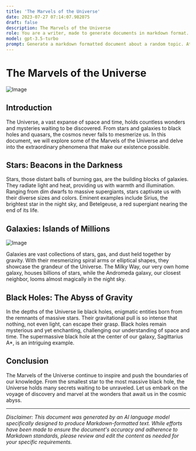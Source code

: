 ```yaml
---
title: 'The Marvels of the Universe'
date: 2023-07-27 07:14:07.982075
draft: false
description: The Marvels of the Universe
role: You are a writer, made to generate documents in markdown format. It is very important that all of the documents you generate are in valid markdown format.
model: gpt-3.5-turbo
prompt: Generate a markdown formatted document about a random topic. At the bottom, include a disclaimer explaining that the document was generated by you. The first line of the document should be the title. Make sure that the entire document is in proper markdown format, using a mix of various tags to make the document visually appealing.
---
```


# The Marvels of the Universe

![Image](https://cdn.pixabay.com/photo/2017/08/30/01/05/milky-way-2695569_960_720.jpg)

## Introduction

The Universe, a vast expanse of space and time, holds countless wonders and mysteries waiting to be discovered. From stars and galaxies to black holes and quasars, the cosmos never fails to mesmerize us. In this document, we will explore some of the Marvels of the Universe and delve into the extraordinary phenomena that make our existence possible.

## Stars: Beacons in the Darkness

Stars, those distant balls of burning gas, are the building blocks of galaxies. They radiate light and heat, providing us with warmth and illumination. Ranging from dim dwarfs to massive supergiants, stars captivate us with their diverse sizes and colors. Eminent examples include Sirius, the brightest star in the night sky, and Betelgeuse, a red supergiant nearing the end of its life.

## Galaxies: Islands of Millions

![Image](https://cdn.pixabay.com/photo/2012/09/12/21/07/universe-56864_960_720.jpg)

Galaxies are vast collections of stars, gas, and dust held together by gravity. With their mesmerizing spiral arms or elliptical shapes, they showcase the grandeur of the Universe. The Milky Way, our very own home galaxy, houses billions of stars, while the Andromeda galaxy, our closest neighbor, looms almost magically in the night sky.

## Black Holes: The Abyss of Gravity

In the depths of the Universe lie black holes, enigmatic entities born from the remnants of massive stars. Their gravitational pull is so intense that nothing, not even light, can escape their grasp. Black holes remain mysterious and yet enchanting, challenging our understanding of space and time. The supermassive black hole at the center of our galaxy, Sagittarius A*, is an intriguing example.

## Conclusion

The Marvels of the Universe continue to inspire and push the boundaries of our knowledge. From the smallest star to the most massive black hole, the Universe holds many secrets waiting to be unraveled. Let us embark on the voyage of discovery and marvel at the wonders that await us in the cosmic abyss.

---

*Disclaimer: This document was generated by an AI language model specifically designed to produce Markdown-formatted text. While efforts have been made to ensure the document's accuracy and adherence to Markdown standards, please review and edit the content as needed for your specific requirements.*